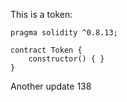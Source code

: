 This is a token: 

```
pragma solidity ^0.8.13;

contract Token {
    constructor() { }
}

```

Another update 138